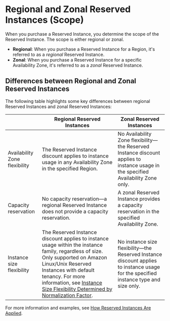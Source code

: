 # Regional and Zonal Reserved Instances \(Scope\)<a name="reserved-instances-scope"></a>

When you purchase a Reserved Instance, you determine the scope of the Reserved Instance\. The scope is either regional or zonal\. 
+ **Regional**: When you purchase a Reserved Instance for a Region, it's referred to as a *regional* Reserved Instance\.
+ **Zonal**: When you purchase a Reserved Instance for a specific Availability Zone, it's referred to as a *zonal* Reserved Instance\.

## Differences between Regional and Zonal Reserved Instances<a name="reserved-instances-regional-zonal-differences"></a>

The following table highlights some key differences between regional Reserved Instances and zonal Reserved Instances:


|  | Regional Reserved Instances | Zonal Reserved Instances | 
| --- | --- | --- | 
| Availability Zone flexibility | The Reserved Instance discount applies to instance usage in any Availability Zone in the specified Region\. | No Availability Zone flexibility—the Reserved Instance discount applies to instance usage in the specified Availability Zone only\. | 
| Capacity reservation | No capacity reservation—a regional Reserved Instance does not provide a capacity reservation\.  | A zonal Reserved Instance provides a capacity reservation in the specified Availability Zone\. | 
| Instance size flexibility | The Reserved Instance discount applies to instance usage within the instance family, regardless of size\. Only supported on Amazon Linux/Unix Reserved Instances with default tenancy\. For more information, see [Instance Size Flexibility Determined by Normalization Factor](apply_ri.md#ri-normalization-factor)\. | No instance size flexibility—the Reserved Instance discount applies to instance usage for the specified instance type and size only\. | 

For more information and examples, see [How Reserved Instances Are Applied](apply_ri.md)\.